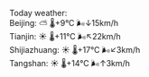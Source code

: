 Today weather:  
Beijing: ⛅️  🌡️+9°C 🌬️↓15km/h  
Tianjin: ☀️   🌡️+11°C 🌬️↖22km/h  
Shijiazhuang: ☀️   🌡️+17°C 🌬️↙3km/h  
Tangshan: ☀️   🌡️+14°C 🌬️↑3km/h  
